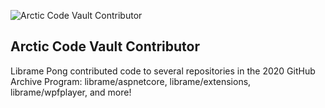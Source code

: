 ![Arctic Code Vault Contributor](https://github.githubassets.com/images/modules/profile/badge--acv-64.png)

## Arctic Code Vault Contributor

Librame Pong contributed code to several repositories in the 2020 GitHub Archive Program:
librame/aspnetcore, librame/extensions, librame/wpfplayer, and more!
